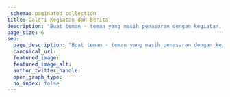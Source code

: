 ```yaml
---
_schema: paginated_collection
title: Galeri Kegiatan dan Berita
description: "Buat teman - teman yang masih penasaran dengan kegiatan, aktifitas dalam kelas, dan berita terbaru dari LPK Hoshi Gakuen Bali, bisa membaca blog dan artikel kita disini."
page_size: 6
seo:
  page_description: "Buat teman - teman yang masih penasaran dengan kegiatan, aktifitas dalam kelas, dan berita terbaru dari LPK Hoshig Gakuen Bali, bisa membaca blog dan artikel kita disini."
  canonical_url:
  featured_image:
  featured_image_alt:
  author_twitter_handle:
  open_graph_type:
  no_index: false
---
```

